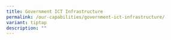 ```yaml
---
title: Government ICT Infrastructure
permalink: /our-capabilities/government-ict-infrastructure/
variant: tiptap
description: ""
---
```

